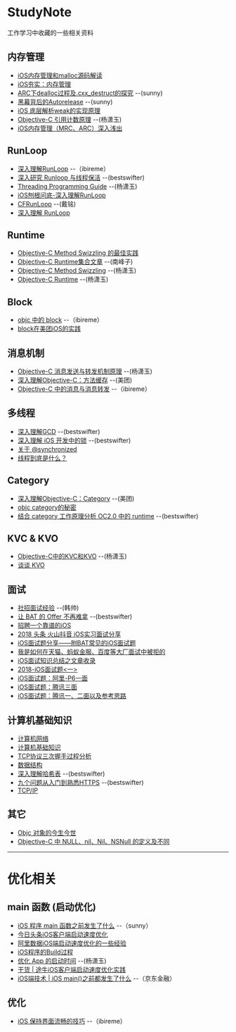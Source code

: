 # StudyNote
工作学习中收藏的一些相关资料

## 内存管理
* [iOS内存管理和malloc源码解读](https://yq.aliyun.com/articles/3065)
* [iOS夯实：内存管理](https://github.com/100mango/zen/blob/master/iOS%E5%A4%AF%E5%AE%9E%EF%BC%9A%E5%86%85%E5%AD%98%E7%AE%A1%E7%90%86/iOS%E5%A4%AF%E5%AE%9E%EF%BC%9A%E5%86%85%E5%AD%98%E7%AE%A1%E7%90%86.md)
* [ARC下dealloc过程及.cxx_destruct的探究](http://blog.sunnyxx.com/2014/04/02/objc_dig_arc_dealloc/) --(sunny)
* [黑幕背后的Autorelease](http://blog.sunnyxx.com/2014/10/15/behind-autorelease/) --(sunny)
* [iOS 底层解析weak的实现原理](https://www.jianshu.com/p/13c4fb1cedea)
* [Objective-C 引用计数原理](http://yulingtianxia.com/blog/2015/12/06/The-Principle-of-Refenrence-Counting/) --(杨潇玉)
* [iOS内存管理（MRC、ARC）深入浅出](https://mp.weixin.qq.com/s/mbCKu1vS-1tQULZLndN0Wg)

## RunLoop
* [深入理解RunLoop](https://blog.ibireme.com/2015/05/18/runloop/) --（ibireme）
* [深入研究 Runloop 与线程保活](https://juejin.im/post/579583ba6be3ff006613628c) --(bestswifter)
* [Threading Programming Guide](http://yulingtianxia.com/blog/2017/09/17/Threading-Programming-Guide-2/) --(杨潇玉)
* [iOS刨根问底-深入理解RunLoop](https://www.cnblogs.com/kenshincui/p/6823841.html)
* [CFRunLoop](https://github.com/ming1016/study/wiki/CFRunLoop) --(戴铭)
* [深入理解 RunLoop](http://honglu.me/2017/03/30/%E6%B7%B1%E5%85%A5%E7%90%86%E8%A7%A3RunLoop/)

## Runtime
* [Objective-C Method Swizzling 的最佳实践](http://blog.leichunfeng.com/blog/2015/06/14/objective-c-method-swizzling-best-practice/)
* [Objective-C Runtime集合文章](http://southpeak.github.io/categories/objectivec/) --(南峰子)
* [Objective-C Method Swizzling](http://yulingtianxia.com/blog/2017/04/17/Objective-C-Method-Swizzling/) --(杨潇玉)
* [Objective-C Runtime](http://yulingtianxia.com/blog/2014/11/05/objective-c-runtime/) --(杨潇玉)

## Block
* [objc 中的 block](https://blog.ibireme.com/2013/11/27/objc-block/)  --（ibireme）
* [block在美团iOS的实践](https://tech.meituan.com/block-in-Meituan-iOS.html)


## 消息机制
* [Objective-C 消息发送与转发机制原理](http://yulingtianxia.com/blog/2016/06/15/Objective-C-Message-Sending-and-Forwarding/) --(杨潇玉)
* [深入理解Objective-C：方法缓存](https://tech.meituan.com/DiveIntoMethodCache.html)  --(美团)
* [Objective-C 中的消息与消息转发](https://blog.ibireme.com/2013/11/26/objective-c-messaging/)  --（ibireme）

## 多线程
* [深入理解GCD](https://bestswifter.com/deep-gcd/) --(bestswifter)
* [深入理解 iOS 开发中的锁](https://bestswifter.com/ios-lock/)  --(bestswifter)
* [关于 @synchronized](http://yulingtianxia.com/blog/2015/11/01/More-than-you-want-to-know-about-synchronized/)
* [线程到底是什么？](https://niyaoyao.github.io/2017/05/10/what-the-thread-it-is/)


## Category
* [深入理解Objective-C：Category](https://tech.meituan.com/DiveIntoCategory.html) --(美团)
* [objc category的秘密](http://blog.sunnyxx.com/2014/03/05/objc_category_secret/)
* [结合 category 工作原理分析 OC2.0 中的 runtime](https://juejin.im/post/57a133587db2a2005a736c08)  --(bestswifter)

## KVC & KVO 
* [Objective-C中的KVC和KVO](http://yulingtianxia.com/blog/2014/05/12/objective-czhong-de-kvche-kvo/) --(杨潇玉)
* [谈谈 KVO](https://www.jianshu.com/p/cfd553f250f9)



## 面试
* [社招面试经验](https://xiaozhuanlan.com/topic/4985160237)  --(韩帅)
* [让 BAT 的 Offer 不再难拿](https://juejin.im/post/5a309c405188252754104d59)  --(bestswifter)
* [招聘一个靠谱的iOS](https://github.com/ChenYilong/iOSInterviewQuestions)
* [2018 头条 火山抖音 iOS实习面试分享](https://mp.weixin.qq.com/s/HbuTi8m2xN-mpOwKjdxP7g)
* [iOS面试题分享——附BAT常见的iOS面试题](https://mp.weixin.qq.com/s/2EZpvTgmIVNAvtCpJ5WKlA)
* [我是如何在天猫、蚂蚁金服、百度等大厂面试中被拒的](https://mp.weixin.qq.com/s/-xr8E54xKgtQNZU0q5b_Ag)
* [iOS面试知识总结之文章收录](https://mp.weixin.qq.com/s/DHOIVwbv5D88OaHSoiyO-A)
* [2018-iOS面试题<一>](https://mp.weixin.qq.com/s/ibV2jn1__vnLeHncWl5n9Q)
* [iOS面试题：阿里-P6一面](https://mp.weixin.qq.com/s/FIBLT5CGDXF3wydQq5Q3FA)
* [iOS面试题：腾讯三面](https://mp.weixin.qq.com/s/X0KZQUZYJ0HXEBX_0Z5sKA)
* [iOS面试题：腾讯一、二面以及参考思路](https://mp.weixin.qq.com/s/t58KjhQEpt20FZXDwPZstw)


## 计算机基础知识
* [计算机网络](https://github.com/CyC2018/Interview-Notebook/blob/master/notes/%E8%AE%A1%E7%AE%97%E6%9C%BA%E7%BD%91%E7%BB%9C.md)
* [计算机基础知识](https://hit-alibaba.github.io/interview/)
* [TCP协议三次握手过程分析](http://www.cnblogs.com/rootq/articles/1377355.html)
* [数据结构](https://www.jianshu.com/p/46e3e113b89a)
* [深入理解哈希表](https://juejin.im/post/57a3e43e8ac247005f19117e)   --(bestswifter)
* [九个问题从入门到熟悉HTTPS](https://juejin.im/post/58c5268a61ff4b005d99652a)  --(bestswifter)
* [TCP/IP](https://juejin.im/post/5a2ff1126fb9a04522077b44)



## 其它
* [Objc 对象的今生今世](https://www.jianshu.com/p/f725d2828a2f)
* [Objective-C 中 NULL、nil、Nil、NSNull 的定义及不同](https://www.jianshu.com/p/5d7033b15052)



---

# 优化相关


## main 函数 (启动优化)
* [iOS 程序 main 函数之前发生了什么](http://blog.sunnyxx.com/2014/08/30/objc-pre-main/) --（sunny）
* [今日头条iOS客户端启动速度优化](https://techblog.toutiao.com/2017/01/17/iosspeed/)
* [阿里数据iOS端启动速度优化的一些经验](https://www.jianshu.com/p/f29b59f4c2b9)
* [iOS程序的Build过程](http://beyondvincent.com/2013/11/21/2013-11-23-123-build-process/)
* [优化 App 的启动时间](http://yulingtianxia.com/blog/2016/10/30/Optimizing-App-Startup-Time/)  --(杨潇玉)
* [干货 | 途牛iOS客户端启动速度优化实践](https://mp.weixin.qq.com/s?__biz=MzAwOTE0ODEwMQ==&mid=2650686830&idx=1&sn=d2f060ceb57c235c79d6709f628fcb67&chksm=836ee6c4b4196fd222ecd37cee720e321f25db8ea61b3ce0e3b03e1f7ecd600cf4332ee850bb&mpshare=1&scene=24&srcid=0428m0Yvb48i7iluIzUu35pP&key=80dec19febfab7e013b31928af2e3ceec2bb5146db6a534f611c55c79becc04a11138f465567e55d3b60efdcee93f969e52bbee54b1e5eee491c4013f3130218cc96e44d01dfdfb2c31a6796c0f24951&ascene=0&uin=MTY3NzkzNjI0NA%3D%3D&devicetype=iMac+MacBookPro12%2C1+OSX+OSX+10.12.3+build(16D32)&version=12020110&nettype=WIFI&fontScale=100&pass_ticket=op%2FZ0lEAYmtlPRYF1sCK%2BvfhJaCS7%2BHMTZHZqGKIrTvJLI%2Boq2UvUzKikRhKS2%2Br)
* [iOS端技术 | iOS main()之前都发生了什么](https://mp.weixin.qq.com/s/L7ZiH8j22F4ZJmpZzGxXSA)  --（京东金融）


## 优化
* [iOS 保持界面流畅的技巧](https://blog.ibireme.com/2015/11/12/smooth_user_interfaces_for_ios/)  --（ibireme）



